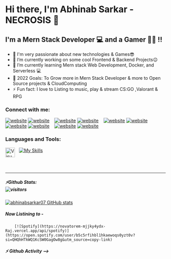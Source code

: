 # Hi there, I'm Abhinab Sarkar - NECROSIS  👋 

## I'm a Mern Stack Developer 💻 and a Gamer 🐱‍🚀 !!
             
- 🧐 I'm very passionate about new technologies & Games😎
- 🔭 I’m currently working on some cool Frontend & Backend Projects😉
- 🌱 I’m currently learning Mern stack Web Development, Docker, and Serverless 💻
- 🥅 2022 Goals: To Grow more in Mern Stack Developer & more to Open Source projects 
                  & CloudComputing
- ⚡ Fun fact: I love to Listing to music, play & stream CS:GO ,Valorant & RPG

### Connect with me:

[![website](./img/youtube-light.svg)](https://www.youtube.com/channel/UCzgmu1XYJBS5TEfefThTpWg#gh-light-mode-only)
[![website](./img/youtube-dark.svg)](https://www.youtube.com/channel/UCzgmu1XYJBS5TEfefThTpWg#gh-dark-mode-only)
&nbsp;&nbsp;
[![website](./img/twitter-light.svg)](https://twitter.com/AbhinabSarkar1#gh-light-mode-only)
[![website](./img/twitter-dark.svg)](https://twitter.com/AbhinabSarkar1#gh-dark-mode-only)
&nbsp;&nbsp;
[![website](./img/linkedin-light.svg)](https://www.linkedin.com/in/abhinab-sarkar-15943b188#gh-light-mode-only)
[![website](./img/linkedin-dark.svg)](https://www.linkedin.com/in/abhinab-sarkar-15943b188#gh-dark-mode-only)
&nbsp;&nbsp;
[![website](./img/instagram-light.svg)](https://www.instagram.com/__ra__j_/#gh-light-mode-only)
[![website](./img/instagram-dark.svg)](https://www.instagram.com/__ra__j_/#gh-dark-mode-only)
&nbsp;&nbsp;
[![website](./img/facebook-light.svg)](https://www.facebook.com/abhinabraj07/#gh-light-mode-only)
[![website](./img/facebook-dark.svg)](https://www.facebook.com/abhinabraj07/#gh-dark-mode-only)

### Languages and Tools:

<img align="left" alt="Visual Studio Code" width="30px" height="30px" src="https://cdn.jsdelivr.net/gh/devicons/devicon/icons/vscode/vscode-original.svg" style="padding-right:10px;" />

[![My Skills](https://skills.thijs.gg/icons?i=js,react,html,css,java,mongodb,mysql,py)](https://skills.thijs.gg)


<br />
<br />

---

##### ⚡Github Stats: <br> ![visitors](https://visitor-badge.glitch.me/badge?page_id=abhinabsarkar07.abhinabsarkar07)
[![abhinabsarkar07 GitHub stats](https://github-readme-stats.vercel.app/api?username=abhinabsarkar07&hide=contribs,prs&theme=gruvbox)](https://github.com/abhinabsarkar07/abhinabsarkar07) 

##### Now Listining to -
		[![Spotify](https://novatorem-mjjky4ydx-Raj.vercel.app/api/spotify)](https://open.spotify.com/user/b5c5rfihbl1hkaewoqs0yzt0v?si=QHQhHTkWQ1KcSW0GagOw8g&utm_source=copy-link)



##### ⚡  Github Activity -->

<!--START_SECTION:activity-->

<!--END_SECTION:activity-->

